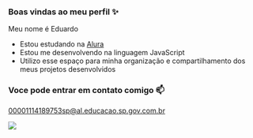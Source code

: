 ### Boas vindas ao meu perfil ✨

Meu nome é Eduardo

- Estou estudando na [Alura](https://www.alura.com.br)
- Estou me desenvolvendo na linguagem JavaScript
- Utilizo esse espaço para minha organização e compartilhamento dos meus projetos desenvolvidos

### Voce pode entrar em contato comigo 📫

00001114189753sp@al.educacao.sp.gov.com.br

![](https://media1.tenor.com/m/MTl2RygQbPIAAAAC/billie-billie-eilish.gif)
